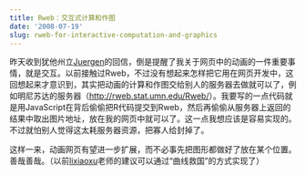 ```yaml
---
title: Rweb：交互式计算和作图
date: '2008-07-19'
slug: rweb-for-interactive-computation-and-graphics
---
```


昨天收到犹他州立[Juergen](http://www.math.usu.edu/~symanzik/)的回信，倒是提醒了我关于网页中的动画的一件重要事情，就是交互。以前接触过Rweb，不过没有想起来怎样把它用在网页开发中，这回想起来才意识到，其实把动画的计算和作图交给别人的服务器去做就可以了，例如明尼苏达的服务器（<http://rweb.stat.umn.edu/Rweb/>）。我要写的一点代码就是用JavaScript在背后偷偷把R代码提交到Rweb，然后再偷偷从服务器上返回的结果中取出图片地址，放在我的网页中就可以了。这一点我想应该是容易实现的。不过就怕别人觉得这太耗服务器资源，把寡人给封掉了。

这样一来，动画网页有望进一步扩展，而不必事先把图形都做好了放在某个位置。善哉善哉。（以前[lixiaoxu](http://lixiaoxu.lxxm.com/)老师的建议可以通过“曲线救国”的方式实现了）
